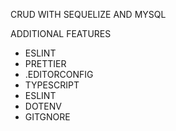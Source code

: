 CRUD WITH SEQUELIZE AND MYSQL

ADDITIONAL FEATURES

- ESLINT
- PRETTIER
- .EDITORCONFIG
- TYPESCRIPT
- ESLINT
- DOTENV
- GITGNORE
